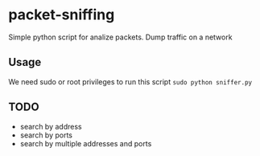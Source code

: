 # packet-sniffing

Simple python script for analize packets.
Dump traffic on a network

## Usage

We need sudo or root privileges to run this script
```sudo python sniffer.py```

## TODO

* search by address
* search by ports
* search by multiple addresses and ports
